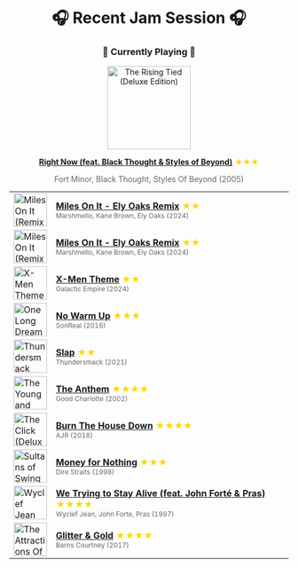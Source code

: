 <div align='center'>

# 🎧 Recent Jam Session 🎧

<h3>🎵 Currently Playing 🎵</h3>

<a href="https://open.spotify.com/track/5dL0kSGq7V5QQVPac5AkTK"><img src="https://i.scdn.co/image/ab67616d0000b273c5454d7ff89392760678c491" width="150" height="150" alt="The Rising Tied (Deluxe Edition)" /></a>

<b><a href="https://open.spotify.com/track/5dL0kSGq7V5QQVPac5AkTK">Right Now (feat. Black Thought & Styles of Beyond)</a></b><span style="color: gold;"> ★★★</span>

<span style="color: #666;">Fort Minor, Black Thought, Styles Of Beyond (2005)</span>

<table style='margin: 0 auto; max-width: 550px;'>
<tr>
<td width="60"><a href="https://open.spotify.com/track/1QbfzstTU9PsDiBXhNNtYr"><img src="https://i.scdn.co/image/ab67616d0000b27354d81458b8d1be9d9139a22a" width="60" height="60" alt="Miles On It (Remixes)" /></a></td>
<td><b><a href="https://open.spotify.com/track/1QbfzstTU9PsDiBXhNNtYr">Miles On It - Ely Oaks Remix</a></b> <span style="color: gold;"> ★★</span><br><span style="font-size: 12px; color: #666;">Marshmello, Kane Brown, Ely Oaks (2024)</span></td>
</tr>
<tr>
<td width="60"><a href="https://open.spotify.com/track/1QbfzstTU9PsDiBXhNNtYr"><img src="https://i.scdn.co/image/ab67616d0000b27354d81458b8d1be9d9139a22a" width="60" height="60" alt="Miles On It (Remixes)" /></a></td>
<td><b><a href="https://open.spotify.com/track/1QbfzstTU9PsDiBXhNNtYr">Miles On It - Ely Oaks Remix</a></b> <span style="color: gold;"> ★★</span><br><span style="font-size: 12px; color: #666;">Marshmello, Kane Brown, Ely Oaks (2024)</span></td>
</tr>
<tr>
<td width="60"><a href="https://open.spotify.com/track/2JoXXDtjT29UmGH5xeG8Pe"><img src="https://i.scdn.co/image/ab67616d0000b27333c629b1e16a4a0f54eda664" width="60" height="60" alt="X-Men Theme" /></a></td>
<td><b><a href="https://open.spotify.com/track/2JoXXDtjT29UmGH5xeG8Pe">X-Men Theme</a></b> <span style="color: gold;"> ★★</span><br><span style="font-size: 12px; color: #666;">Galactic Empire (2024)</span></td>
</tr>
<tr>
<td width="60"><a href="https://open.spotify.com/track/7JZ2sUkV6U8OgjgRw0WIxE"><img src="https://i.scdn.co/image/ab67616d0000b273d83139352244e59dd557371e" width="60" height="60" alt="One Long Dream" /></a></td>
<td><b><a href="https://open.spotify.com/track/7JZ2sUkV6U8OgjgRw0WIxE">No Warm Up</a></b> <span style="color: gold;"> ★★★</span><br><span style="font-size: 12px; color: #666;">SonReal (2016)</span></td>
</tr>
<tr>
<td width="60"><a href="https://open.spotify.com/track/3A7YqqDeCV4FcYipIvN3a2"><img src="https://i.scdn.co/image/ab67616d0000b273067add23982ece80ca70a93f" width="60" height="60" alt="Thundersmack" /></a></td>
<td><b><a href="https://open.spotify.com/track/3A7YqqDeCV4FcYipIvN3a2">Slap</a></b> <span style="color: gold;"> ★★</span><br><span style="font-size: 12px; color: #666;">Thundersmack (2021)</span></td>
</tr>
<tr>
<td width="60"><a href="https://open.spotify.com/track/0BRHnOFm6sjxN1i9LJrUDu"><img src="https://i.scdn.co/image/ab67616d0000b273a9bae94ddb20a71f573931c0" width="60" height="60" alt="The Young and The Hopeless" /></a></td>
<td><b><a href="https://open.spotify.com/track/0BRHnOFm6sjxN1i9LJrUDu">The Anthem</a></b> <span style="color: gold;"> ★★★★</span><br><span style="font-size: 12px; color: #666;">Good Charlotte (2002)</span></td>
</tr>
<tr>
<td width="60"><a href="https://open.spotify.com/track/2QKLrgXNQtK2c8QbLRO3XC"><img src="https://i.scdn.co/image/ab67616d0000b27374be78bd14d095c8d76943a0" width="60" height="60" alt="The Click (Deluxe Edition)" /></a></td>
<td><b><a href="https://open.spotify.com/track/2QKLrgXNQtK2c8QbLRO3XC">Burn The House Down</a></b> <span style="color: gold;"> ★★★★</span><br><span style="font-size: 12px; color: #666;">AJR (2018)</span></td>
</tr>
<tr>
<td width="60"><a href="https://open.spotify.com/track/1E8qiEnaCzyiOicYsabbtX"><img src="https://i.scdn.co/image/ab67616d0000b273743060d488780164928a20b2" width="60" height="60" alt="Sultans of Swing - the Very Best of Dire Straits" /></a></td>
<td><b><a href="https://open.spotify.com/track/1E8qiEnaCzyiOicYsabbtX">Money for Nothing</a></b> <span style="color: gold;"> ★★★</span><br><span style="font-size: 12px; color: #666;">Dire Straits (1998)</span></td>
</tr>
<tr>
<td width="60"><a href="https://open.spotify.com/track/4wwRROf47MXBX5u5Knwixx"><img src="https://i.scdn.co/image/ab67616d0000b2730e14aa8361fbf8b5648fc3b7" width="60" height="60" alt="Wyclef Jean presents The Carnival featuring Refugee Allstars (feat. Refugee All Stars)" /></a></td>
<td><b><a href="https://open.spotify.com/track/4wwRROf47MXBX5u5Knwixx">We Trying to Stay Alive (feat. John Forté & Pras)</a></b> <span style="color: gold;"> ★★★★</span><br><span style="font-size: 12px; color: #666;">Wyclef Jean, John Forte, Pras (1997)</span></td>
</tr>
<tr>
<td width="60"><a href="https://open.spotify.com/track/1Mf27cnAF1Q6Ko83XTM5d1"><img src="https://i.scdn.co/image/ab67616d0000b2732a9e5743f2d7c93c43fee849" width="60" height="60" alt="The Attractions Of Youth" /></a></td>
<td><b><a href="https://open.spotify.com/track/1Mf27cnAF1Q6Ko83XTM5d1">Glitter & Gold</a></b> <span style="color: gold;"> ★★★★</span><br><span style="font-size: 12px; color: #666;">Barns Courtney (2017)</span></td>
</tr>
</table>
</div>

